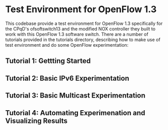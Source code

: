 Test Environment for OpenFlow 1.3
=================================

This codebase provide a test environment for OpenFlow 1.3 specifically for the CPqD's ofsoftswitch13 and the modified NOX controller they built to work with this OpenFlow 1.3 software switch.  There are a number of tutorials provided in the tutorials directory, describing how to make use of test environment and do some OpenFlow experimentation:

## Tutorial 1: Gettting Started 
## Tutorial 2: Basic IPv6 Experimentation
## Tutorial 3: Basic Multicast Experimentation
## Tutorial 4: Automating Experimenation and Visualizing Results
